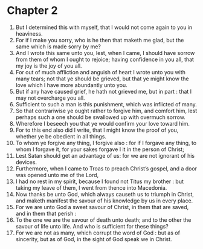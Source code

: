 # Chapter 2

1. But I determined this with myself, that I would not come again to you in heaviness.
2. For if I make you sorry, who is he then that maketh me glad, but the same which is made sorry by me?
3. And I wrote this same unto you, lest, when I came, I should have sorrow from them of whom I ought to rejoice; having confidence in you all, that my joy is the joy of you all.
4. For out of much affliction and anguish of heart I wrote unto you with many tears; not that ye should be grieved, but that ye might know the love which I have more abundantly unto you.
5. But if any have caused grief, he hath not grieved me, but in part : that I may not overcharge you all.
6. Sufficient to such a man is this punishment, which was inflicted of many.
7. So that contrariwise ye ought rather to forgive him, and comfort him, lest perhaps such a one should be swallowed up with overmuch sorrow.
8. Wherefore I beseech you that ye would confirm your love toward him.
9. For to this end also did I write, that I might know the proof of you, whether ye be obedient in all things.
10. To whom ye forgive any thing, I forgive also : for if I forgave any thing, to whom I forgave it, for your sakes forgave I it in the person of Christ;
11. Lest Satan should get an advantage of us: for we are not ignorant of his devices.
12. Furthermore, when I came to Troas to preach Christ’s gospel, and a door was opened unto me of the Lord,
13. I had no rest in my spirit, because I found not Titus my brother : but taking my leave of them, I went from thence into Macedonia.
14. Now thanks be unto God, which always causeth us to triumph in Christ, and maketh manifest the savour of his knowledge by us in every place.
15. For we are unto God a sweet savour of Christ, in them that are saved, and in them that perish :
16. To the one we are the savour of death unto death; and to the other the savour of life unto life. And who is sufficient for these things?
17. For we are not as many, which corrupt the word of God : but as of sincerity, but as of God, in the sight of God speak we in Christ.

